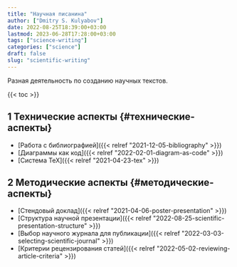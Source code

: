 ```yaml
---
title: "Научная писанина"
author: ["Dmitry S. Kulyabov"]
date: 2022-08-25T18:39:00+03:00
lastmod: 2023-06-28T17:28:00+03:00
tags: ["science-writing"]
categories: ["science"]
draft: false
slug: "scientific-writing"
---
```


Разная деятельность по созданию научных текстов.

<!--more-->

{{< toc >}}


## <span class="section-num">1</span> Технические аспекты {#технические-аспекты}

-   [Работа с библиографией]({{< relref "2021-12-05-bibliography" >}})
-   [Диаграммы как код]({{< relref "2022-02-01-diagram-as-code" >}})
-   [Система TeX]({{< relref "2021-04-23-tex" >}})


## <span class="section-num">2</span> Методические аспекты {#методические-аспекты}

-   [Стендовый доклад]({{< relref "2021-04-06-poster-presentation" >}})
-   [Структура научной презентации]({{< relref "2022-08-25-scientific-presentation-structure" >}})
-   [Выбор научного журнала для публикации]({{< relref "2022-03-03-selecting-scientific-journal" >}})
-   [Критерии рецензирования статей]({{< relref "2022-05-02-reviewing-article-criteria" >}})
